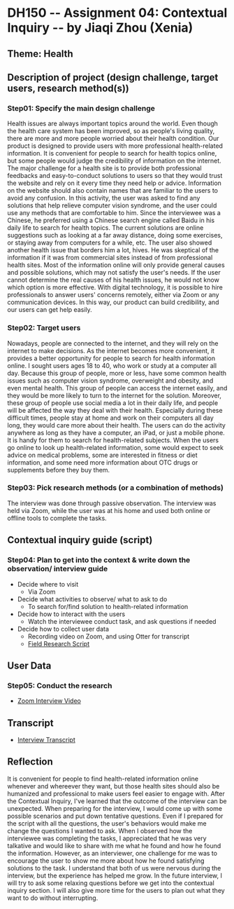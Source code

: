 # DH150 -- Assignment 04: Contextual Inquiry -- by Jiaqi Zhou (Xenia)
## Theme: Health

## Description of project (design challenge, target users, research method(s))
### Step01: Specify the main design challenge 

Health issues are always important topics around the world. Even though the health care system has been improved, so as people's living quality, there are more and more people worried about their health condition. Our product is designed to provide users with more professional health-related information. It is convenient for people to search for health topics online, but some people would judge the credibility of information on the internet. The major challenge for a health site is to provide both professional feedbacks and easy-to-conduct solutions to users so that they would trust the website and rely on it every time they need help or advice. Information on the website should also contain names that are familiar to the users to avoid any confusion. In this activity, the user was asked to find any solutions that help relieve computer vision syndrome, and the user could use any methods that are comfortable to him. Since the interviewee was a Chinese, he preferred using a Chinese search engine called Baidu in his daily life to search for health topics. The current solutions are online suggestions such as looking at a far away distance, doing some exercises, or staying away from computers for a while, etc. The user also showed another health issue that borders him a lot, hives. He was skeptical of the information if it was from commercial sites instead of from professional health sites. Most of the information online will only provide general causes and possible solutions, which may not satisfy the user's needs. If the user cannot determine the real causes of his health issues, he would not know which option is more effective. With digital technology, it is possible to hire professionals to answer users' concerns remotely, either via Zoom or any communication devices. In this way, our product can build credibility, and our users can get help easily.   



### Step02: Target users 

Nowadays, people are connected to the internet, and they will rely on the internet to make decisions. As the internet becomes more convenient, it provides a better opportunity for people to search for health information online. I sought users ages 18 to 40, who work or study at a computer all day. Because this group of people, more or less, have some common health issues such as computer vision syndrome, overweight and obesity, and even mental health. This group of people can access the internet easily, and they would be more likely to turn to the internet for the solution. Moreover, these group of people use social media a lot in their daily life, and people will be affected the way they deal with their health. Especially during these difficult times, people stay at home and work on their computers all day long, they would care more about their health. The users can do the activity anywhere as long as they have a computer, an iPad, or just a mobile phone. It is handy for them to search for health-related subjects. When the users go online to look up health-related information, some would expect to seek advice on medical problems, some are interested in fitness or diet information, and some need more information about OTC drugs or supplements before they buy them.    


### Step03: Pick research methods (or a combination of methods) 

The interview was done through passive observation. The interview was held via Zoom, while the user was at his home and used both online or offline tools to complete the tasks. 


## Contextual inquiry guide (script)
### Step04: Plan to get into the context & write down the observation/ interview guide 

- Decide where to visit
  - Via Zoom 
- Decide what activities to observe/ what to ask to do
  - To search for/find solution to health-related information
- Decide how to interact with the users 
  - Watch the interviewee conduct task, and ask questions if needed
- Decide how to collect user data 
  - Recording video on Zoom, and using Otter for transcript
  - <a href="https://docs.google.com/document/d/1p20hTM45mRYqq4EtCYcQUUOlc9J3nF6b4nxR2xI4s9k/edit#">Field Research Script</a>

## User Data 
### Step05: Conduct the research
- <a href="https://www.youtube.com/watch?v=tmaTAq9p1xI">Zoom Interview Video</a>


## Transcript
- <a href="https://docs.google.com/document/d/1I2QrXy4C2nNdfPwLsCvZH7pk2KgOVTGkDfwUrYWUeqU/edit">Interview Transcript</a>


## Reflection

It is convenient for people to find health-related information online whenever and whereever they want, but those health sites should also be humanized and professional to make users feel easier to engage with. After the Contextual Inquiry, I've learned that the outcome of the interview can be unexpected. When preparing for the interview, I would come up with some possible scenarios and put down tentative questions. Even if I prepared for the script with all the questions, the user's behaviors would make me change the questions I wanted to ask. When I observed how the interviewee was completing the tasks, I appreciated that he was very talkative and would like to share with me what he found and how he found the information. However, as an interviewer, one challenge for me was to encourage the user to show me more about how he found satisfying solutions to the task. I understand that both of us were nervous during the interview, but the experience has helped me grow. In the future interview, I will try to ask some relaxing questions before we get into the contextual inquiry section. I will also give more time for the users to plan out what they want to do without interrupting. 
 

